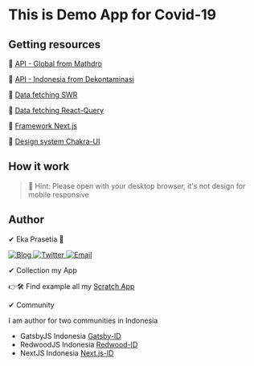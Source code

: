 # This is Demo App for Covid-19

## Getting resources

📍 [API - Global from Mathdro](https://covid19.mathdro.id/api)

📍 [API - Indonesia from Dekontaminasi](https://dekontaminasi.com/)

📍 [Data fetching SWR](https://swr.vercel.app/)

📍 [Data fetching React-Query](https://react-query.tanstack.com/)

📍 [Framework Next.js](https://nextjs.org/)

📍 [Design system Chakra-UI](https://chakra-ui.com/)

## How it work

> 🚩 Hint: Please open with your desktop browser, it's not design for mobile responsive

## Author

✔ Eka Prasetia 🤵

<a href="https://www.ekaprasetia.com/">
  <img src="https://img.shields.io/badge/Writer-Blog-orange" alt="Blog" />
</a>

<a href="https://twitter.com/dannyeka">
  <img src="https://img.shields.io/badge/Tweet-Twitter-blue" alt="Twitter" />
</a>

<a href="mailto:ekaone3033@gmail.com">
  <img src="https://img.shields.io/badge/Email-ekaone3033@gmail.com-yellow" alt="Email" />
</a>

✔ Collection my App

👉🛠 Find example all my [Scratch App](https://github.com/ekaone)

✔ Community

I am author for two communities in Indonesia

- GatsbyJS Indonesia [Gatsby-ID](https://gatsbyjs.id)
- RedwoodJS Indonesia [Redwood-ID](https://redwoodjs.id)
- NextJS Indonesia [Next.js-ID](https://github.com/NextJS-Indonesia)
